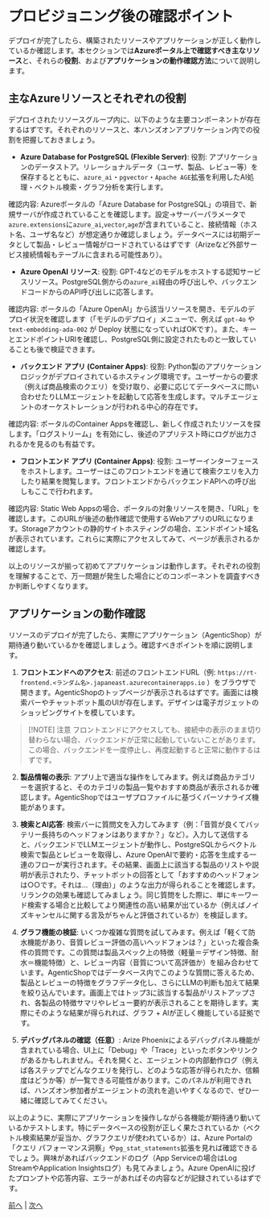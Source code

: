 # プロビジョニング後の確認ポイント

デプロイが完了したら、構築されたリソースやアプリケーションが正しく動作しているか確認します。本セクションでは**Azureポータル上で確認すべき主なリソース**と、それらの**役割**、および**アプリケーションの動作確認方法**について説明します。

## 主なAzureリソースとそれぞれの役割

デプロイされたリソースグループ内に、以下のような主要コンポーネントが存在するはずです。それぞれのリソースと、本ハンズオンアプリケーション内での役割を把握しておきましょう。

- **Azure Database for PostgreSQL (Flexible Server)**:
役割: アプリケーションのデータストア。リレーショナルデータ（ユーザ、製品、レビュー等）を保存するとともに、`azure_ai`・`pgvector`・`Apache AGE`拡張を利用したAI処理・ベクトル検索・グラフ分析を実行します。

確認内容: Azureポータルの「Azure Database for PostgreSQL」の項目で、新規サーバが作成されていることを確認します。設定->サーバーパラメータで`azure.extensions`に`azure_ai`,`vector`,`age`が含まれていること、接続情報（ホスト名、ユーザ名など）が想定通りか確認しましょう。データベースには初期データとして製品・レビュー情報がロードされているはずです（Arizeなど外部サービス接続情報もテーブルに含まれる可能性あり）。

- **Azure OpenAI リソース**:
役割: GPT-4などのモデルをホストする認知サービスリソース。PostgreSQL側からの`azure_ai`経由の呼び出しや、バックエンドコードからのAPI呼び出しに応答します。

確認内容: ポータルの「Azure OpenAI」から該当リソースを開き、モデルのデプロイ状況を確認します（「モデルのデプロイ」メニューで、例えば `gpt-4o` や `text-embedding-ada-002` が Deploy 状態になっていればOKです）。また、キーとエンドポイントURIを確認し、PostgreSQL側に設定されたものと一致していることも後で検証できます。

- **バックエンド アプリ (Container Apps)**:
役割: Python製のアプリケーションロジックがデプロイされているホスティング環境です。ユーザーからの要求（例えば商品検索のクエリ）を受け取り、必要に応じてデータベースに問い合わせたりLLMエージェントを起動して応答を生成します。マルチエージェントのオーケストレーションが行われる中心的存在です。

確認内容: ポータルのContainer Appsを確認し、新しく作成されたリソースを探します。「ログストリーム」を有効にし、後述のアプリテスト時にログが出力されるかを見るのも有益です。

- **フロントエンド アプリ (Container Apps)**:
役割: ユーザーインターフェースをホストします。ユーザーはこのフロントエンドを通じて検索クエリを入力したり結果を閲覧します。フロントエンドからバックエンドAPIへの呼び出しもここで行われます。

確認内容: Static Web Appsの場合、ポータルの対象リソースを開き、「URL」を確認します。このURLが後述の動作確認で使用するWebアプリのURLになります。Storageアカウントの静的サイトホスティングの場合、エンドポイント域名が表示されています。これらに実際にアクセスしてみて、ページが表示されるか確認します。

以上のリソースが揃って初めてアプリケーションは動作します。それぞれの役割を理解することで、万一問題が発生した場合にどのコンポーネントを調査すべきか判断しやすくなります。

## アプリケーションの動作確認

リソースのデプロイが完了したら、実際にアプリケーション（AgenticShop）が期待通り動いているかを確認しましょう。確認すべきポイントを順に説明します。

1. **フロントエンドへのアクセス**: 前述のフロントエンドURL（例: `https://rt-frontend.<ランダム名>.japaneast.azurecontainerapps.io` ）をブラウザで開きます。AgenticShopのトップページが表示されるはずです。画面には検索バーやチャットボット風のUIが存在します。デザインは電子ガジェットのショッピングサイトを模しています。

> [!NOTE] 注意
> フロントエンドにアクセスしても、接続中の表示のまま切り替わらない場合、バックエンドが正常に起動していないことがあります。この場合、バックエンドを一度停止し、再度起動すると正常に動作するはずです。

2. **製品情報の表示**: アプリ上で適当な操作をしてみます。例えば商品カテゴリーを選択すると、そのカテゴリの製品一覧やおすすめ商品が表示されるか確認します。AgenticShopではユーザプロファイルに基づくパーソナライズ機能があります。

3. **検索とAI応答**: 検索バーに質問文を入力してみます（例：「音質が良くてバッテリー長持ちのヘッドフォンはありますか？」など）。入力して送信すると、バックエンドでLLMエージェントが動作し、PostgreSQLからベクトル検索で製品とレビューを取得し、Azure OpenAIで要約・応答を生成する一連のフローが実行されます。その結果、画面上に該当する製品のリストや説明が表示されたり、チャットボットの回答として「おすすめのヘッドフォンは○○です。それは…（理由）」のような出力が得られることを確認します。リランクの効果も確認してみましょう。同じ質問をした際に、単にキーワード検索する場合と比較してより関連性の高い結果が出ているか（例えばノイズキャンセルに関する言及がちゃんと評価されているか）を検証します。

4. **グラフ機能の検証**: いくつか複雑な質問を試してみます。例えば「軽くて防水機能があり、音質レビュー評価の高いヘッドフォンは？」といった複合条件の質問です。この質問は製品スペック上の特徴（軽量＝デザイン特徴、耐水＝機能特徴）と、レビュー内容（音質について高評価か）を組み合わせています。AgenticShopではデータベース内でこのような質問に答えるため、製品とレビューの特徴をグラフデータ化し、さらにLLMの判断も加えて結果を絞り込んでいます。画面上ではトップ3に該当する製品がリストアップされ、各製品の特徴サマリやレビュー要約が表示されることを期待します。実際にそのような結果が得られれば、グラフ + AIが正しく機能している証拠です。

5. **デバッグパネルの確認（任意）**: Arize Phoenixによるデバッグパネル機能が含まれている場合、UI上に「Debug」や「Trace」といったボタンやリンクがあるかもしれません。それを開くと、エージェントの内部動作ログ（例えば各ステップでどんなクエリを発行し、どのような応答が得られたか、信頼度はどうか等）が一覧できる可能性があります。このパネルが利用できれば、ハンズオン参加者がエージェントの流れを追いやすくなるので、ぜひ一緒に確認してみてください。

以上のように、実際にアプリケーションを操作しながら各機能が期待通り動いているかテストします。特にデータベースの役割が正しく果たされているか（ベクトル検索結果が妥当か、グラフクエリが使われているか）は、Azure Portalの「クエリ パフォーマンス洞察」や`pg_stat_statements`拡張を見れば確認できるでしょう。興味があればバックエンドのログ（App Serviceの場合はLog StreamやApplication Insightsログ）も見てみましょう。Azure OpenAIに投げたプロンプトや応答内容、エラーがあればその内容などが記録されているはずです。

[前へ](04-Provisioning.md) | [次へ](06-WhyPostgreSQL.md)

